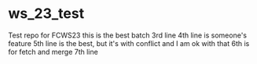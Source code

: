 # ws_23_test
Test repo for FCWS23
this is the best batch
3rd line
4th line is someone's feature
5th line is the best, but it's with conflict and I am ok with that
6th is for fetch and merge
7th line
